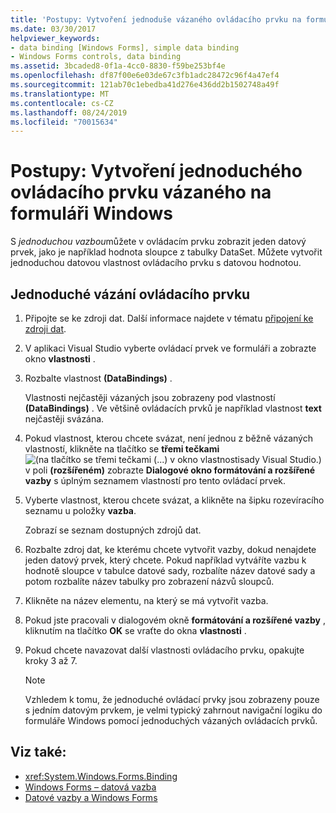 ```yaml
---
title: 'Postupy: Vytvoření jednoduše vázaného ovládacího prvku na formuláři Windows Forms'
ms.date: 03/30/2017
helpviewer_keywords:
- data binding [Windows Forms], simple data binding
- Windows Forms controls, data binding
ms.assetid: 3bcaded8-0f1a-4cc0-8830-f59be253bf4e
ms.openlocfilehash: df87f00e6e03de67c3fb1adc28472c96f4a47ef4
ms.sourcegitcommit: 121ab70c1ebedba41d276e436dd2b1502748a49f
ms.translationtype: MT
ms.contentlocale: cs-CZ
ms.lasthandoff: 08/24/2019
ms.locfileid: "70015634"
---
```

# <a name="how-to-create-a-simple-bound-control-on-a-windows-form"></a>Postupy: Vytvoření jednoduchého ovládacího prvku vázaného na formuláři Windows

S *jednoduchou vazbou*můžete v ovládacím prvku zobrazit jeden datový prvek, jako je například hodnota sloupce z tabulky DataSet. Můžete vytvořit jednoduchou datovou vlastnost ovládacího prvku s datovou hodnotou.

## <a name="to-simple-bind-a-control"></a>Jednoduché vázání ovládacího prvku

1. Připojte se ke zdroji dat. Další informace najdete v tématu [připojení ke zdroji dat](../data/adonet/connecting-to-a-data-source.md).

2. V aplikaci Visual Studio vyberte ovládací prvek ve formuláři a zobrazte okno **vlastnosti** .

3. Rozbalte vlastnost **(DataBindings)** .

     Vlastnosti nejčastěji vázaných jsou zobrazeny pod vlastností **(DataBindings)** . Ve většině ovládacích prvků je například vlastnost **text** nejčastěji svázána.

4. Pokud vlastnost, kterou chcete svázat, není jednou z běžně vázaných vlastností, klikněte na tlačítko se **třemi tečkami** ![(na tlačítko se třemi tečkami (...) v okno vlastnosti](./media/how-to-create-a-simple-bound-control-on-a-windows-form/visual-studio-ellipsis-button.png)sady Visual Studio.) v poli **(rozšířeném)** zobrazte  **Dialogové okno formátování a rozšířené vazby** s úplným seznamem vlastností pro tento ovládací prvek.

5. Vyberte vlastnost, kterou chcete svázat, a klikněte na šipku rozevíracího seznamu u položky **vazba**.

     Zobrazí se seznam dostupných zdrojů dat.

6. Rozbalte zdroj dat, ke kterému chcete vytvořit vazby, dokud nenajdete jeden datový prvek, který chcete. Pokud například vytváříte vazbu k hodnotě sloupce v tabulce datové sady, rozbalíte název datové sady a potom rozbalíte název tabulky pro zobrazení názvů sloupců.

7. Klikněte na název elementu, na který se má vytvořit vazba.

8. Pokud jste pracovali v dialogovém okně **formátování a rozšířené vazby** , kliknutím na tlačítko **OK** se vraťte do okna **vlastnosti** .

9. Pokud chcete navazovat další vlastnosti ovládacího prvku, opakujte kroky 3 až 7.

    > [!NOTE]
    > Vzhledem k tomu, že jednoduché ovládací prvky jsou zobrazeny pouze s jedním datovým prvkem, je velmi typický zahrnout navigační logiku do formuláře Windows pomocí jednoduchých vázaných ovládacích prvků.

## <a name="see-also"></a>Viz také:

- <xref:System.Windows.Forms.Binding>
- [Windows Forms – datová vazba](windows-forms-data-binding.md)
- [Datové vazby a Windows Forms](data-binding-and-windows-forms.md)
